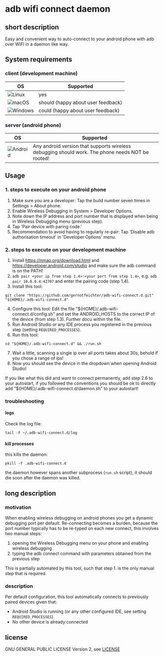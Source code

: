 # adb wifi connect daemon

## short description
Easy and convenient way to auto-connect to your android phone with adb over WIFI in a daemon like way.

## System requirements

### client (development machine)
<table>
    <thead>
        <th>OS</th>
        <th>Supported</th>
    </thead>
    <tbody>
        <tr>
            <td><img alt="Linux" src="https://github.com/EgoistDeveloper/operating-system-logos/blob/master/src/48x48/LIN.png"/></td>
            <td>yes</td>
        </tr>
        <tr>
            <td><img alt="macOS" src="https://github.com/gernotfeichter/operating-system-logos/blob/fix/uppercase-mac-logo/src/48x48/MAC.png"/></td>
            <td>should (happy about user feedback)</td>
        </tr>
        <tr>
            <td><img alt="Windows" src="https://github.com/EgoistDeveloper/operating-system-logos/raw/master/src/48x48/WIN.png"/></td>
            <td>could (happy about user feedback)</td>
        </tr>
    </tbody>
</table>

### server (android phone)

<table>
    <thead>
        <th>OS</th>
        <th>Supported</th>
    </thead>
    <tbody>
        <tr>
            <td><img alt="Android" src="https://github.com/EgoistDeveloper/operating-system-logos/raw/master/src/48x48/AND.png"/></td>
            <td>Any android version that supports wireless debugging should work. The phone needs NOT be rooted!</td>
        </tr>
    </tbody>
</table>

## Usage

### 1. steps to execute on your android phone
1. Make sure you are a developer: Tap the build number seven times in Settings > About phone.
2. Enable Wireless Debugging in System > Developer Options.
3. Note down the IP address and port number that is displayed when being in Wireless Debugging menu (previous step).
4. Tap 'Pair device with paring code.'
5. Recommendation to avoid having to regularly re-pair: Tap 'Disable adb authorisation timeout' in 'Developer Options' menu.

### 2. steps to execute on your development machine
1. Install https://nmap.org/download.html and https://developer.android.com/studio and make sure the adb command is on the PATH!
2. `adb pair <your ip from step 1.4>:<your port from step 1.4>`, e.g. `adb pair 10.0.0.4:42707` and enter the pairing code (step 1.4).
3. Install this tool:
```shell script
git clone "https://github.com/gernotfeichter/adb-wifi-connect.d.git" "${HOME}/.adb-wifi-connect.d"
```
4. Configure this tool: Edit the file "${HOME}/.adb-wifi-connect.d/config.sh" and set the ANDROID_HOSTS to the correct IP of the device (from step 1.3). Further docu within the file.
5. Run Android Studio or any IDE process you registered in the previous step (setting `REQUIRED_PROCESSES`).
6. Run this tool: 
```shell script
cd "${HOME}/.adb-wifi-connect.d" && ./run.sh
```
7. Wait a little, scanning a single ip over all ports takes about 30s, behold if you chose a range of ips!
8. Now you should see the device in the dropdown when opening Android Studio!

If you like what this did and want to connect permanently, add step 2.6 to your autostart, if you followed the conventions you should be ok to directly add "${HOME}/.adb-wifi-connect.d/daemon.sh" to your autostart!

### troubleshooting

#### logs
Check the log file:
```shell script
tail -F ~/.adb-wifi-connect.d/log
```

#### kill processes
this kills the daemon:
```shell script
pkill -f .adb-wifi-connect.d
```
the daemon however spans another subprocess (`run.sh` script), it should die soon after the daemon
was killed.

## long description

### motivation
When enabling wireless debugging on android phones you get a dynamic debugging port per default.
Re-connecting becomes a burden, because the port number typically has to be re-typed on each new connect, this involves two manual steps:
1. opening the Wireless Debugging menu on your phone and enabling wireless debugging
2. typing the adb connect command with parameters obtained from the previous step

This is partially automated by this tool, such that step 1. is the only manual step that is required.

### description
Per default configuration, this tool automatically connects to previously paired devices given that:
* Android Studio is running (or any other configured IDE, see setting `REQUIRED_PROCESSES`)
* No other device is already connected

## license
GNU GENERAL PUBLIC LICENSE Version 2, see [LICENSE](LICENSE)
